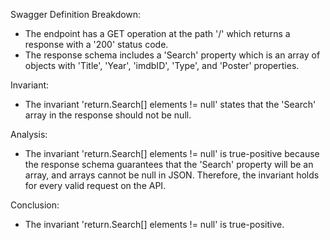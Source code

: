 Swagger Definition Breakdown:
- The endpoint has a GET operation at the path '/' which returns a response with a '200' status code.
- The response schema includes a 'Search' property which is an array of objects with 'Title', 'Year', 'imdbID', 'Type', and 'Poster' properties.

Invariant:
- The invariant 'return.Search[] elements != null' states that the 'Search' array in the response should not be null.

Analysis:
- The invariant 'return.Search[] elements != null' is true-positive because the response schema guarantees that the 'Search' property will be an array, and arrays cannot be null in JSON. Therefore, the invariant holds for every valid request on the API.

Conclusion:
- The invariant 'return.Search[] elements != null' is true-positive.
